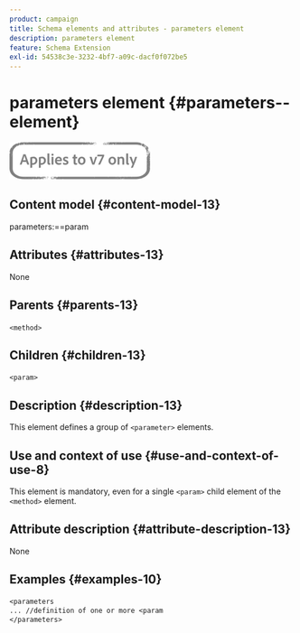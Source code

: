 ```yaml
---
product: campaign
title: Schema elements and attributes - parameters element
description: parameters element
feature: Schema Extension
exl-id: 54538c3e-3232-4bf7-a09c-dacf0f072be5
---
```

# parameters element {#parameters--element}

![](../../../assets/v7-only.svg)

## Content model {#content-model-13}

parameters:==param

## Attributes {#attributes-13}

None

## Parents {#parents-13}

`<method>`

## Children {#children-13}

`<param>`

## Description {#description-13}

This element defines a group of `<parameter>`  elements.

## Use and context of use {#use-and-context-of-use-8}

This element is mandatory, even for a single `<param>` child element of the `<method>`  element.

## Attribute description {#attribute-description-13}

None

## Examples {#examples-10}

```
<parameters
... //definition of one or more <param
</parameters>
```
